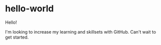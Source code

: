 # hello-world

Hello! 

I'm looking to increase my learning and skillsets with GitHub. Can't wait to get started. 

